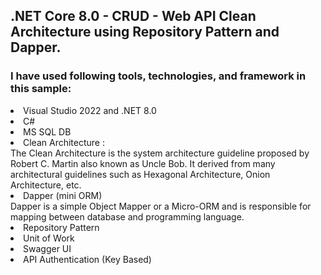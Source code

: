 <h2>.NET Core 8.0 - CRUD - Web API  Clean Architecture using Repository Pattern and Dapper.</h2>

<h3>I have used following tools, technologies, and framework in this sample:</h3>

<li>Visual Studio 2022 and .NET 8.0</li>
<li>C#</li>
<li>MS SQL DB</li>
<li>Clean Architecture :</li> The Clean Architecture is the system architecture guideline proposed by Robert C. Martin also known as Uncle Bob. It derived from many architectural guidelines such as Hexagonal Architecture, Onion Architecture, etc.
<li>Dapper (mini ORM)</li> Dapper is a simple Object Mapper or a Micro-ORM and is responsible for mapping between database and programming language.
<li>Repository Pattern</li>
<li>Unit of Work</li>
<li>Swagger UI</li>
<li>API Authentication (Key Based)</li>
